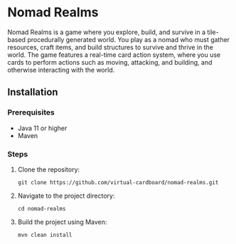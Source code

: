 # Nomad Realms

Nomad Realms is a game where you explore, build, and survive in a tile-based procedurally generated world. You play as a nomad who must gather resources, craft items, and build structures to survive and thrive in the world. The game features a real-time card action system, where you use cards to perform actions such as moving, attacking, and building, and otherwise interacting with the world.

## Installation

### Prerequisites

- Java 11 or higher
- Maven

### Steps

1. Clone the repository:
   ```
   git clone https://github.com/virtual-cardboard/nomad-realms.git
   ```
2. Navigate to the project directory:
   ```
   cd nomad-realms
   ```
3. Build the project using Maven:
   ```
   mvn clean install
   ```
